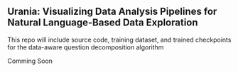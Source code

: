 ## Urania: Visualizing Data Analysis Pipelines for Natural Language-Based Data Exploration
This repo will include source code, training dataset, and trained checkpoints for the data-aware question decomposition algorithm

Comming Soon
